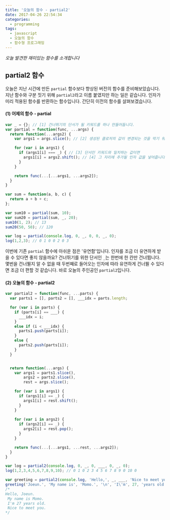 ```yaml
---
title: '오늘의 함수 - partial2'
date: 2017-04-26 22:54:34
categories:
  - programming
tags:
  - javascript
  - 오늘의 함수
  - 함수형 프로그래밍
---
```

_오늘 발견한 재미있는 함수를 소개합니다_

## partial2 함수

오늘은 지난 시간에 만든 `partial` 함수보다 향상된 버전의 함수를 준비해보았습니다. 지난 함수와 구분 짓기 위해 `partial2`라고 이름 붙였지만 하는 일은 같습니다. 인자가 미리 적용된 함수를 반환하는 함수입니다. 간단히 이전의 함수를 살펴보겠습니다.

#### (1) 어제의 함수 - partial

```javascript
var _ = {}; // [1] 건너뛰기의 단서가 될 키워드를 하나 만들어둡니다.
var partial = function(func, ...args) {
  return function(...args2) {
    var args1 = args.slice(); // [2] 생성된 클로저의 값이 변경되는 것을 막기 위해 배열을 복제합니다.

    for (var i in args1) { 
      if (args1[i] === _) { // [3] 단서인 키워드와 일치하는 값이면 
        args1[i] = args2.shift(); // [4] 그 자리에 추가될 인자 값을 넣어줍니다.
      }
    }

    return func(...[...args1, ...args2]);
  }
}

var sum = function(a, b, c) {
  return a + b + c;
};

var sum10 = partial(sum, 10);
var sum20 = partial(sum, _, 20);
sum10(1, 2); // 13
sum20(50, 50); // 120

var log = partial(console.log, 0, _, 0, 0, _, 0);
log(1,2,3); // 0 1 0 0 2 0 3
```

이번에 기존 `partial` 함수에 아쉬운 점은 '유연함'입니다. 인자를 조금 더 유연하게 받을 수 있다면 좋지 않을까요? 건너뛰기를 위한 단서인 `_`는 한번에 한 칸만 건너뜁니다. 몇번을 건너뛸지 알 수 없을 때 두번째로 들어오는 인자에 따라 유연하게 건너뛸 수 있다면 조금 더 편할 것 같습니다. 바로 오늘의 주인공인 `partial2`입니다.


#### (2) 오늘의 함수 - partial2

```javascript
var partial2 = function(func, ...parts) {
  var parts1 = [], parts2 = [], ___idx = parts.length;

  for (var i in parts) {
    if (parts[i] == ___) {
      ___idx = i; 
    }
    else if (i < ___idx) {
      parts1.push(parts[i]);
    }
    else {
      parts2.push(parts[i]);
    }
  }


  return function(...args) {
    var args1 = parts1.slice(), 
        args2 = parts2.slice(),
        rest = args.slice();

    for (var i in args1) {
      if (args1[i] == _) {
        args1[i] = rest.shift(); 
      }
    }     
      
    for (var i in args2) {
      if (args2[i] == _) {
        args2[i] = rest.pop();
      }
    }

    return func(...[...args1, ...rest, ...args2]);
  }
}

var log = partial2(console.log, 0, _, 0, ___, 0, _, 0);
log(1,2,3,4,5,6,7,8,9,10); // 0 1 0 2 3 4 5 6 7 8 9 0 10 0

var greeting = partial2(console.log, 'Hello,', _, ___, 'Nice to meet you.');
greeting('Joeun.', 'My name is', 'Momo.', '\n', 'I\'m', 27, 'years old.\n'); 
/* 
Hello, Joeun. 
 My name is Momo. 
 I'm 27 years old. 
 Nice to meet you.  
*/
```